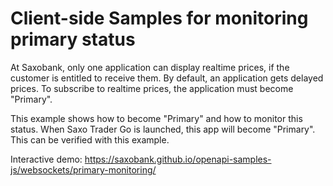 # Client-side Samples for monitoring primary status

At Saxobank, only one application can display realtime prices, if the customer is entitled to receive them. By default, an application gets delayed prices. To subscribe to realtime prices, the application must become "Primary".

This example shows how to become "Primary" and how to monitor this status. When Saxo Trader Go is launched, this app will become "Primary". This can be verified with this example.

Interactive demo: <https://saxobank.github.io/openapi-samples-js/websockets/primary-monitoring/>
